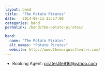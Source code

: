 ```yaml
---
layout: band
title:  "The Potato Pirates"
date:   2014-08-11 23:17:00
categories: band
permalink: /band/the-potato-pirates/

band:
  name: "The Potato Pirates"
  alt_names: "Potato Pirates"
  website: http://www.themarquistheatre.com/
---
```

* Booking Agent: pirateslife916@yahoo.com
